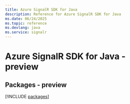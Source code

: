 ```yaml
---
title: Azure SignalR SDK for Java
description: Reference for Azure SignalR SDK for Java
ms.date: 06/24/2025
ms.topic: reference
ms.devlang: java
ms.service: signalr
---
```

# Azure SignalR SDK for Java - preview
## Packages - preview
[!INCLUDE [packages](signalr-index.md)]